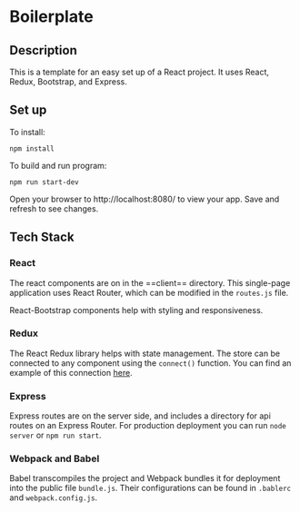 # Boilerplate

## Description

This is a template for an easy set up of a React project. It uses React, Redux, Bootstrap, and Express.

## Set up

To install:

```
npm install
```

To build and run program:

```
npm run start-dev
```

Open your browser to http://localhost:8080/ to view your app. Save and refresh to see changes.

## Tech Stack

### React

The react components are on in the ==client== directory. This single-page application uses React Router, which can be modified in the `routes.js` file.

React-Bootstrap components help with styling and responsiveness.

### Redux

The React Redux library helps with state management. The store can be connected to any component using the `connect()` function. You can find an example of this connection [here](https://react-redux.js.org/api/connect).

### Express

Express routes are on the server side, and includes a directory for api routes on an Express Router. For production deployment you can run `node server` or `npm run start`.

### Webpack and Babel

Babel transcompiles the project and Webpack bundles it for deployment into the public file `bundle.js`. Their configurations can be found in `.bablerc` and `webpack.config.js`.

